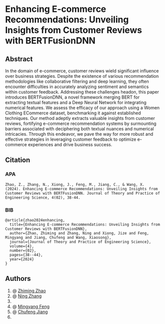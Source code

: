 # Enhancing E-commerce Recommendations: Unveiling Insights from Customer Reviews with BERTFusionDNN

## Abstract
In the domain of e-commerce, customer reviews wield significant influence over business strategies. Despite the existence of various recommendation methodologies like collaborative filtering and deep learning, they often encounter difficulties in accurately analyzing sentiment and semantics within customer feedback. Addressing these challenges headon, this paper introduces BERTFusionDNN, a novel framework merging BERT for extracting textual features and a Deep Neural Network for integrating numerical features. We assess the efficacy of our approach using a Women Clothing ECommerce dataset, benchmarking it against established techniques. Our method adeptly extracts valuable insights from customer reviews, fortifying e-commerce recommendation systems by surmounting barriers associated with deciphering both textual nuances and numerical intricacies. Through this endeavor, we pave the way for more robust and effective strategies in leveraging customer feedback to optimize e-commerce experiences and drive business success.

## Citation
### APA
```
Zhao, Z., Zhang, N., Xiong, J., Feng, M., Jiang, C., & Wang, X. (2024). Enhancing E-commerce Recommendations: Unveiling Insights from Customer Reviews with BERTFusionDNN. Journal of Theory and Practice of Engineering Science, 4(02), 38-44.
```
### BIB

```
@article{zhao2024enhancing,
  title={Enhancing E-commerce Recommendations: Unveiling Insights from Customer Reviews with BERTFusionDNN},
  author={Zhao, Zhiming and Zhang, Ning and Xiong, Jize and Feng, Mingyang and Jiang, Chufeng and Wang, Xiaosong},
  journal={Journal of Theory and Practice of Engineering Science},
  volume={4},
  number={02},
  pages={38--44},
  year={2024}
}
```

## Authors
1. @ [Zhiming Zhao](https://github.com/zhiming817)   <br>
2. @ [Ning Zhang](https://github.com/zning1994)   <br>
3. <br>
4. @ [Mingyang Feng](https://github.com/1366560t)   <br>
5. @ [Chufeng Jiang](https://github.com/Chufeng-Jiang)  <br>
6. <br>
